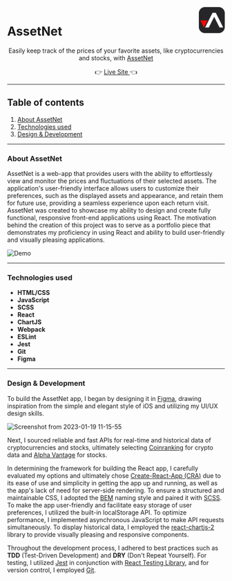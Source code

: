 
<a  href="https://patrick-potocny.github.io/asset_net">
<img  src="https://raw.githubusercontent.com/patrick-potocny/asset_net/master/public/static/android-chrome-256x256.png"  alt="AssetNet logo"  title="AssetNet"  align="right"  height="60"  />
</a>

# AssetNet 

<p align="center">Easily keep track of the prices of your favorite assets, like cryptocurrencies and stocks, with <a href="https://patrick-potocny.github.io/asset_net">AssetNet</a></p>

<p align="center">&#128073 <a href="https://patrick-potocny.github.io/asset_net">Live Site </a>&#128072</p>

---

## Table of contents 
1. [About AssetNet](#about-assetnet)
2. [Technologies used](#technologies-used)
3. [Design & Development](#design--development)
---

### About AssetNet
AssetNet is a web-app that provides users with the ability to effortlessly view and monitor the prices and fluctuations of their selected assets. The application's user-friendly interface allows users to customize their preferences, such as the displayed assets and appearance, and retain them for future use, providing a seamless experience upon each return visit. AssetNet was created to showcase my ability to design and create fully functional, responsive front-end applications using React. The motivation behind the creation of this project was to serve as a portfolio piece that demonstrates my proficiency in using React and ability to build user-friendly and visually pleasing applications.

![Demo](https://user-images.githubusercontent.com/67468836/213311405-fa774b5e-2315-4c54-8a1c-b03ae15f00cb.png)

---

### Technologies used
 - __HTML/CSS__
 - __JavaScript__
 - __SCSS__
 - __React__
 - __ChartJS__
 - __Webpack__
 - __ESLint__
 - __Jest__
 - __Git__
 - __Figma__

--- 

### Design & Development

To build the AssetNet app, I began by designing it in [Figma](https://www.figma.com/file/bduBS3l0oXvlhMIYq7rwqe/AssetNet-Website?node-id=0%3A1&t=f4jj5MHyVeNxdhTo-1), drawing inspiration from the simple and elegant style of iOS and utilizing my UI/UX design skills.

![Screenshot from 2023-01-19 11-15-55](https://user-images.githubusercontent.com/67468836/213416889-590bc1cd-8ab1-4f28-9ae5-6610f9a9c2b1.png)

Next, I sourced reliable and fast APIs for real-time and historical data of cryptocurrencies and stocks, ultimately selecting [Coinranking](https://developers.coinranking.com/api) for crypto data and [Alpha Vantage](https://www.alphavantage.co/) for stocks.

In determining the framework for building the React app, I carefully evaluated my options and ultimately chose [Create-React-App (CRA)](https://create-react-app.dev/) due to its ease of use and simplicity in getting the app up and running, as well as the app's lack of need for server-side rendering. To ensure a structured and maintainable CSS, I adopted the [BEM](https://getbem.com/) naming style and paired it with [SCSS](https://sass-lang.com/). To make the app user-friendly and facilitate easy storage of user preferences, I utilized the built-in localStorage API. To optimize performance, I implemented asynchronous JavaScript to make API requests simultaneously. To display historical data, I employed the [react-chartjs-2](https://react-chartjs-2.js.org/) library to provide visually pleasing and responsive components.

Throughout the development process, I adhered to best practices such as __TDD__ (Test-Driven Development) and __DRY__ (Don't Repeat Yourself). For testing, I utilized [Jest](https://jestjs.io/) in conjunction with [React Testing Library](https://testing-library.com/docs/react-testing-library/intro/), and for version control, I employed [Git](https://git-scm.com/).


